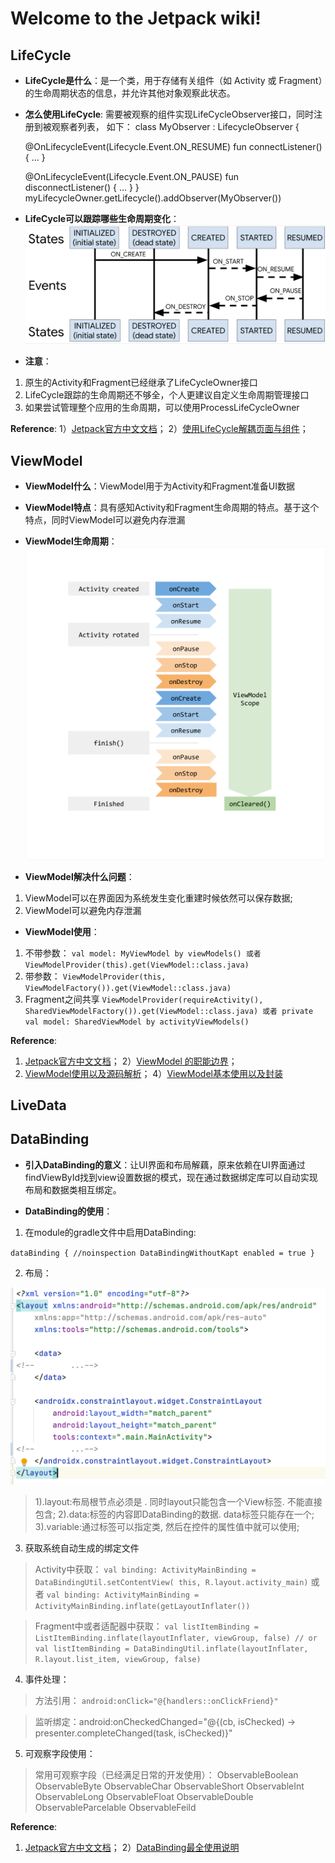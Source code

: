 # Welcome to the Jetpack wiki!

## **LifeCycle**

* **LifeCycle是什么**：是一个类，用于存储有关组件（如 Activity 或 Fragment）的生命周期状态的信息，并允许其他对象观察此状态。

* **怎么使用LifeCycle**:
需要被观察的组件实现LifeCycleObserver接口，同时注册到被观察者列表， 如下：
class MyObserver : LifecycleObserver {

    @OnLifecycleEvent(Lifecycle.Event.ON_RESUME)
    fun connectListener() {
        ...
    }

    @OnLifecycleEvent(Lifecycle.Event.ON_PAUSE)
    fun disconnectListener() {
        ...
    }
}
myLifecycleOwner.getLifecycle().addObserver(MyObserver())

* **LifeCycle可以跟踪哪些生命周期变化**：
![](https://github.com/Bilbo-Zhu/Jetpack/blob/main/pic/lifeCycle_event_status.png)

* **注意**：
1. 原生的Activity和Fragment已经继承了LifeCycleOwner接口
2. LifeCycle跟踪的生命周期还不够全，个人更建议自定义生命周期管理接口
3. 如果尝试管理整个应用的生命周期，可以使用ProcessLifeCycleOwner

**Reference**: 
1）[Jetpack官方中文文档](https://developer.android.com/topic/libraries/architecture/lifecycle?hl=zh-cn)；
2）[使用LifeCycle解耦页面与组件](https://juejin.cn/post/6987586341684920328)；

## **ViewModel**

* **ViewModel什么**：ViewModel用于为Activity和Fragment准备UI数据

* **ViewModel特点**：具有感知Activity和Fragment生命周期的特点。基于这个特点，同时ViewModel可以避免内存泄漏

* **ViewModel生命周期**：
![](https://github.com/Bilbo-Zhu/Jetpack/blob/main/pic/viewmodel-lifecycle.png)

* **ViewModel解决什么问题**：
1. ViewModel可以在界面因为系统发生变化重建时候依然可以保存数据;
2. ViewModel可以避免内存泄漏

* **ViewModel使用**：
1. 不带参数：
`
   val model: MyViewModel by viewModels()
   或者
   ViewModelProvider(this).get(ViewModel::class.java)
`
2. 带参数：
`
   ViewModelProvider(this, ViewModelFactory()).get(ViewModel::class.java)
`
3. Fragment之间共享
`
   ViewModelProvider(requireActivity(), SharedViewModelFactory()).get(ViewModel::class.java)
   或者
   private val model: SharedViewModel by activityViewModels()
`

**Reference**:
1) [Jetpack官方中文文档](https://developer.android.com/topic/libraries/architecture/viewmodel?hl=zh-cn)；
2）[ViewModel 的职能边界](https://juejin.cn/post/6844904100493017095)；
3) [ViewModel使用以及源码解析](https://juejin.cn/post/6915012483421831175)；
4）[ViewModel基本使用以及封装](https://juejin.cn/post/6962921719522656287)

## **LiveData**


## **DataBinding**

* **引入DataBinding的意义**：让UI界面和布局解藕，原来依赖在UI界面通过findViewById找到view设置数据的模式，现在通过数据绑定库可以自动实现布局和数据类相互绑定。

* **DataBinding的使用**：
1. 在module的gradle文件中启用DataBinding:

`
    dataBinding {
        //noinspection DataBindingWithoutKapt
        enabled = true
    }
`

2. 布局：

![](https://github.com/Bilbo-Zhu/Jetpack/blob/main/pic/xml.png)

>1).layout:布局根节点必须是<layout> . 同时layout只能包含一个View标签. 不能直接包含<merge>;
>2).data:<data>标签的内容即DataBinding的数据. data标签只能存在一个;
>3).variable:通过<variable>标签可以指定类, 然后在控件的属性值中就可以使用;

3. 获取系统自动生成的绑定文件
> Activity中获取：
`
val binding: ActivityMainBinding = DataBindingUtil.setContentView(
                this, R.layout.activity_main)
`
或者
`
val binding: ActivityMainBinding = ActivityMainBinding.inflate(getLayoutInflater())
`

> Fragment中或者适配器中获取：
`
val listItemBinding = ListItemBinding.inflate(layoutInflater, viewGroup, false)
    // or
    val listItemBinding = DataBindingUtil.inflate(layoutInflater, R.layout.list_item, viewGroup, false)
`

4. 事件处理：
> 方法引用：
`
android:onClick="@{handlers::onClickFriend}"
` 

> 监听绑定：android:onCheckedChanged="@{(cb, isChecked) -> presenter.completeChanged(task, isChecked)}"

5. 可观察字段使用：
> 常用可观察字段（已经满足日常的开发使用）：
ObservableBoolean
ObservableByte
ObservableChar
ObservableShort
ObservableInt
ObservableLong
ObservableFloat
ObservableDouble
ObservableParcelable
ObservableFeild

**Reference**:
1) [Jetpack官方中文文档](https://developer.android.com/topic/libraries/data-binding/expressions?hl=zh-cn)；
2）[DataBinding最全使用说明](https://juejin.cn/post/6844903549223059463)

